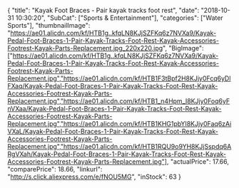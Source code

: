 {
	"title": "Kayak Foot Braces - Pair   kayak tracks  foot rest",
	"date": "2018-10-31 10:30:20",
	"SubCat": ["Sports & Entertainment"],
	"categories": ["Water Sports"],
	"thumbnailImage": "https://ae01.alicdn.com/kf/HTB1g..kfqLN8KJjSZFKq6z7NVXa9/Kayak-Pedal-Foot-Braces-1-Pair-Kayak-Tracks-Foot-Rest-Kayak-Accessories-Footrest-Kayak-Parts-Replacement.jpg_220x220.jpg",
	"BigImage": ["https://ae01.alicdn.com/kf/HTB1g..kfqLN8KJjSZFKq6z7NVXa9/Kayak-Pedal-Foot-Braces-1-Pair-Kayak-Tracks-Foot-Rest-Kayak-Accessories-Footrest-Kayak-Parts-Replacement.jpg","https://ae01.alicdn.com/kf/HTB1F3tBpf2H8KJjy0Fcq6yDlFXaq/Kayak-Pedal-Foot-Braces-1-Pair-Kayak-Tracks-Foot-Rest-Kayak-Accessories-Footrest-Kayak-Parts-Replacement.jpg","https://ae01.alicdn.com/kf/HTB1_n4Hpm_I8KJjy0Foq6yFnVXaa/Kayak-Pedal-Foot-Braces-1-Pair-Kayak-Tracks-Foot-Rest-Kayak-Accessories-Footrest-Kayak-Parts-Replacement.jpg","https://ae01.alicdn.com/kf/HTB1KHG1pbYI8KJjy0Faq6zAiVXaL/Kayak-Pedal-Foot-Braces-1-Pair-Kayak-Tracks-Foot-Rest-Kayak-Accessories-Footrest-Kayak-Parts-Replacement.jpg","https://ae01.alicdn.com/kf/HTB1RQU9o9YH8KJjSspdq6ARgVXah/Kayak-Pedal-Foot-Braces-1-Pair-Kayak-Tracks-Foot-Rest-Kayak-Accessories-Footrest-Kayak-Parts-Replacement.jpg"],
	"actualPrice": 17.66,
	"comparePrice": 18.66,
	"linkurl": "http://s.click.aliexpress.com/e/fNOU5MG",
	"inStock": 63
}
